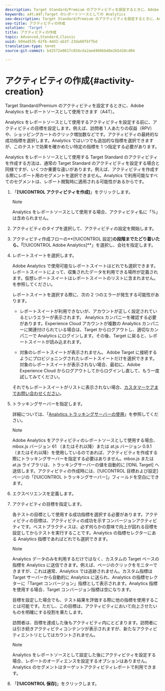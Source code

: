 ```yaml
---
description: Target Standard/Premium のアクティビティを設定するときに、Adobe Analytics をレポートソースとして使用できます（A4T）。
keywords: a4t;A4T;Target のレポートソースとしての Analytics
seo-description: Target Standard/Premium のアクティビティを設定するときに、Adobe Analytics をレポートソースとして使用できます（A4T）。
seo-title: アクティビティの作成
solution: 'Target '
title: アクティビティの作成
topic: Advanced,Standard,Classic
uuid: b04ad535-62fb-4dd3-ab3f-23da60fbffbd
translation-type: tm+mt
source-git-commit: b42572e0617c034cda2aed460bbd8e2b5d10cd04

---
```



# アクティビティの作成{#activity-creation}

Target Standard/Premium のアクティビティを設定するときに、Adobe Analytics をレポートソースとして使用できます（A4T）。

Analytics をレポートソースとして使用するアクティビティを設定する前に、アクティビティの目標を設定します。例えば、訪問者 1 人あたりの収益（RPV）や、ショッピングカートのクリック増加数などです。アクティビティの最終的な成功指標を選択します。Analytics ではいつでも追加的な指標を選択できますが、このテストで効果を確かめたい特定の指標を 1 つ指定する必要があります。

Analytics をレポートソースとして使用する Target Standard のアクティビティを作成する方法は、通常の Target Standard のアクティビティを設定する場合と同様ですが、いくつか重要な違いがあります。例えば、アクティビティを作成する際にレポート用のセグメントを選択できません。Analytics で利用可能なすべてのセグメントは、レポート閲覧時に適用される可能性があるからです。

1. 「**[!UICONTROL アクティビティを作成]**」をクリックします。

   >[!NOTE]
   >
   >Analytics をレポートソースとして使用する場合、アクティビティ名に「%」は含められません。

1. アクティビティのタイプを選択して、アクティビティの設定を開始します。
1. アクティビティ作成フローの**[!UICONTROL 設定]**の段階までたどり着いたら、「**[!UICONTROL Adobe Analytics]**」を選択し、会社を指定します。
1. レポートスイートを選択します。

   Adobe Analytics で使用可能なレポートスイートはどれでも選択できます。レポートスイートによって、収集されたデータを利用できる場所が定義されます。仮想レポートスイートはレポートスイートのリストに含まれません。を参照してください。

   レポートスイートを選択する際に、次の 2 つのエラーが発生する可能性があります。

   * レポートスイートが利用できないが、アカウントが正しく設定されているというエラーが表示されます。
   Analytics カンパニーを確認する必要があります。Experience Cloud アカウントが複数の Analytics カンパニーに関連付けられている場合は、Target からログアウトし、適切なカンパニーで Analytics にログインします。その後、Target に戻ると、レポートスイートが読み込まれます。

   * 対象のレポートスイートが表示されません。
   Adobe Target に接続するようにプロビジョニングされたレポートスイートだけを選択できます。対象のレポートスイートが表示されない場合、最初に、Adobe Experience Cloud からログアウトしてからログインし直して、もう一度試してみてください。

   それでもレポートスイートがリストに表示されない場合、[カスタマーケアまでお問い合わせください](../../cmp-resources-and-contact-information.md#reference_ACA3391A00EF467B87930A450050077C)。
1. トラッキングサーバーを指定します。

   詳細については、「[Analytics トラッキングサーバーの使用](../../c-integrating-target-with-mac/a4t/analytics-tracking-server.md#task_72077BA7E93C4A65A715A18F32228823)」を参照してください。

   >[!NOTE]
   >
   >Adobe Analytics をアクティビティのレポートソースとして使用する場合、 mbox.js バージョン 61 （またはそれ以降）または at.js バージョン 0.9.1 （またはそれ以降）を使用しているのであれば、アクティビティを作成する際にトラッキングサーバーを指定する必要はありません。mbox.js または at.js ライブラリは、トラッキングサーバーの値を自動的に [!DNL Target] へ送信します。アクティビティの作成時には、[!UICONTROL 目標および設定]ページの「[!UICONTROL トラッキングサーバー]」フィールドを空白にできます。

1. エクスペリエンスを定義します。
1. アクティビティの目標を指定します。

   各テストの目標として使用する成功指標を選択する必要があります。アクティビティの目標は、アクティビティの成功を示すコンバージョンアクティビティです。ベストプラクティスは、必ず何らかの意味で向上が図れる目標を設定してからテストを実行することです。Analytics の指標セレクターにある Analytics 指標であればどれでも選択できます。

   >[!NOTE]
   >
   >Analytics データのみを利用するだけではなく、カスタムの Target ベースの指標を Analytics に送信できます。例えば、ページのクリックをモニターできますが、これは通常、Analytics では追跡されません。カスタム指標は Target サーバーから自動的に Analytics に送られ、Analytics の指標セレクターに「Target コンバージョン」指標として表示されます。Analytics 指標を使用する場合、Target コンバージョン指標は空になります。

   目標を設定した場合でも、テスト結果を評価する際に他の指標を使用することは可能です。ただし、この目標は、アクティビティにおいて向上させたいものを明確にする役割を果たします。

   訪問者は、目標を達成した後もアクティビティ内にとどまります。訪問者には引き続きアクティビティコンテンツが表示されますが、新たなアクティビティエントリとしてはカウントされません。

   >[!NOTE]
   >
   >Analytics をレポートソースとして設定した後にアクティビティを設定する場合、レポートのオーディエンスを設定するオプションはありません。Analytics のセグメントはターゲットアクティビティレポートで利用できます。

1. 「**[!UICONTROL 保存]**」をクリックします。


